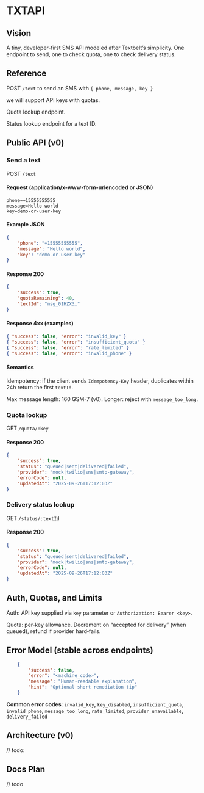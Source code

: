 # TXTAPI

## Vision

A tiny,  developer-first SMS API modeled after Textbelt’s simplicity.
One endpoint to send, one to check quota, one to check delivery status.

## Reference

POST `/text` to send an SMS with `{ phone, message, key }`

we will support API keys with quotas.

Quota lookup endpoint.

Status lookup endpoint for a text ID.

## Public API (v0)

### Send a text

POST `/text`

#### Request (application/x-www-form-urlencoded or JSON)
```
phone=+15555555555
message=Hello world
key=demo-or-user-key
```

#### Example JSON
```json
{
    "phone": "+15555555555",
    "message": "Hello world",
    "key": "demo-or-user-key"
}
```

#### Response 200
```json
{
    "success": true,
    "quotaRemaining": 40,
    "textId": "msg_01HZX3…"
}
```

#### Response 4xx (examples)
```json
{ "success": false, "error": "invalid_key" }
{ "success": false, "error": "insufficient_quota" }
{ "success": false, "error": "rate_limited" }
{ "success": false, "error": "invalid_phone" }
```

#### Semantics

Idempotency: if the client sends `Idempotency-Key` header, duplicates within 24h return the first `textId`.

Max message length: 160 GSM-7 (v0). Longer: reject with `message_too_long`.

### Quota lookup

GET `/quota/:key`

#### Response 200
```json
{
    "success": true,
    "status": "queued|sent|delivered|failed",
    "provider": "mock|twilio|sns|smtp-gateway",
    "errorCode": null,
    "updatedAt": "2025-09-26T17:12:03Z"
}
```

### Delivery status lookup

GET `/status/:textId`

#### Response 200
```json
{
    "success": true,
    "status": "queued|sent|delivered|failed",
    "provider": "mock|twilio|sns|smtp-gateway",
    "errorCode": null,
    "updatedAt": "2025-09-26T17:12:03Z"
}
```

## Auth, Quotas, and Limits

Auth: API key supplied via `key` parameter or `Authorization: Bearer <key>`.

Quota: per‑key allowance. Decrement on “accepted for delivery” (when queued), refund if provider hard‑fails.

## Error Model (stable across endpoints)
```json
    {
        "success": false,
        "error": "<machine_code>",
        "message": "Human-readable explanation",
        "hint": "Optional short remediation tip"
    }
```

**Common error codes**: `invalid_key`, `key_disabled`, `insufficient_quota`, `invalid_phone`, `message_too_long`, `rate_limited`, `provider_unavailable`, `delivery_failed`

## Architecture (v0)

// todo:

## Docs Plan

// todo
